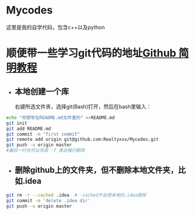 # Mycodes
这里是我的自学代码，包含c++以及python


# 顺便带一些学习git代码的地址[Github 简明教程](https://www.runoob.com/w3cnote/git-guide.html)

- ## 本地创建一个库
	右键所选文件夹，选择git(Bash)打开，然后在bash里输入：
```bash
echo "你想写在README.md文件里的" >>README.md
git init
git add README.md
git commit -m "first commit"
git remote add origin git@github.com:Realtyxxx/Mycodes.git
git push -u origin master
#最后一行也可以写成 -f 表达强行删除
```
- ## 删除github上的文件夹，但不删除本地文件夹，比如.idea
```bash
git rm -r --cached .idea  #--cached不会把本地的.idea删除
git commit -m 'delete .idea dir'
git push -u origin master
```